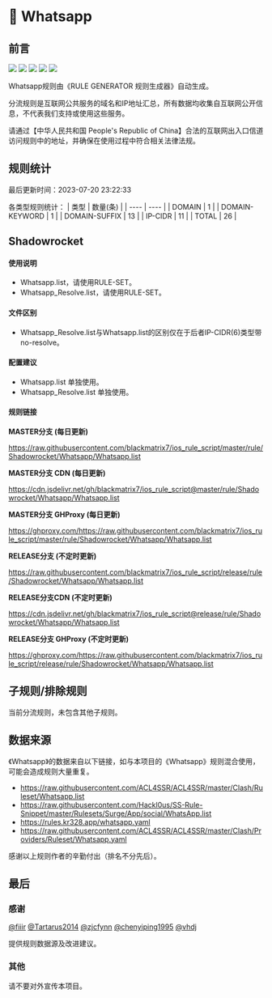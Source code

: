 # 🧸 Whatsapp

## 前言

![](https://shields.io/badge/-移除重复规则-ff69b4) ![](https://shields.io/badge/-DOMAIN与DOMAIN--SUFFIX合并-green) ![](https://shields.io/badge/-DOMAIN--SUFFIX间合并-critical) ![](https://shields.io/badge/-DOMAIN--SUFFIX与DOMAIN--KEYWORD合并-blue) ![](https://shields.io/badge/-IP--CIDR(6)合并-blueviolet) 

Whatsapp规则由《RULE GENERATOR 规则生成器》自动生成。

分流规则是互联网公共服务的域名和IP地址汇总，所有数据均收集自互联网公开信息，不代表我们支持或使用这些服务。

请通过【中华人民共和国 People's Republic of China】合法的互联网出入口信道访问规则中的地址，并确保在使用过程中符合相关法律法规。

## 规则统计

最后更新时间：2023-07-20 23:22:33

各类型规则统计：
| 类型 | 数量(条)  | 
| ---- | ----  |
| DOMAIN | 1  | 
| DOMAIN-KEYWORD | 1  | 
| DOMAIN-SUFFIX | 13  | 
| IP-CIDR | 11  | 
| TOTAL | 26  | 


## Shadowrocket 

#### 使用说明
- Whatsapp.list，请使用RULE-SET。
- Whatsapp_Resolve.list，请使用RULE-SET。

#### 文件区别
- Whatsapp_Resolve.list与Whatsapp.list的区别仅在于后者IP-CIDR(6)类型带no-resolve。

#### 配置建议
- Whatsapp.list 单独使用。
- Whatsapp_Resolve.list 单独使用。

#### 规则链接
**MASTER分支 (每日更新)**

https://raw.githubusercontent.com/blackmatrix7/ios_rule_script/master/rule/Shadowrocket/Whatsapp/Whatsapp.list

**MASTER分支 CDN (每日更新)**

https://cdn.jsdelivr.net/gh/blackmatrix7/ios_rule_script@master/rule/Shadowrocket/Whatsapp/Whatsapp.list

**MASTER分支 GHProxy (每日更新)**

https://ghproxy.com/https://raw.githubusercontent.com/blackmatrix7/ios_rule_script/master/rule/Shadowrocket/Whatsapp/Whatsapp.list

**RELEASE分支 (不定时更新)**

https://raw.githubusercontent.com/blackmatrix7/ios_rule_script/release/rule/Shadowrocket/Whatsapp/Whatsapp.list

**RELEASE分支CDN (不定时更新)**

https://cdn.jsdelivr.net/gh/blackmatrix7/ios_rule_script@release/rule/Shadowrocket/Whatsapp/Whatsapp.list

**RELEASE分支 GHProxy (不定时更新)**

https://ghproxy.com/https://raw.githubusercontent.com/blackmatrix7/ios_rule_script/release/rule/Shadowrocket/Whatsapp/Whatsapp.list

## 子规则/排除规则


当前分流规则，未包含其他子规则。

## 数据来源

《Whatsapp》的数据来自以下链接，如与本项目的《Whatsapp》规则混合使用，可能会造成规则大量重复。

- https://raw.githubusercontent.com/ACL4SSR/ACL4SSR/master/Clash/Ruleset/Whatsapp.list
- https://raw.githubusercontent.com/Hackl0us/SS-Rule-Snippet/master/Rulesets/Surge/App/social/WhatsApp.list
- https://rules.kr328.app/whatsapp.yaml
- https://raw.githubusercontent.com/ACL4SSR/ACL4SSR/master/Clash/Providers/Ruleset/Whatsapp.yaml


感谢以上规则作者的辛勤付出（排名不分先后）。

## 最后

### 感谢

[@fiiir](https://github.com/fiiir) [@Tartarus2014](https://github.com/Tartarus2014) [@zjcfynn](https://github.com/zjcfynn) [@chenyiping1995](https://github.com/chenyiping1995) [@vhdj](https://github.com/vhdj)

提供规则数据源及改进建议。

### 其他

请不要对外宣传本项目。